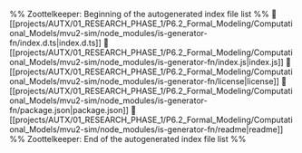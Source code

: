 %% Zoottelkeeper: Beginning of the autogenerated index file list  %%
📄 [[projects/AUTX/01_RESEARCH_PHASE_1/P6.2_Formal_Modeling/Computational_Models/mvu2-sim/node_modules/is-generator-fn/index.d.ts|index.d.ts]]
📄 [[projects/AUTX/01_RESEARCH_PHASE_1/P6.2_Formal_Modeling/Computational_Models/mvu2-sim/node_modules/is-generator-fn/index.js|index.js]]
📄 [[projects/AUTX/01_RESEARCH_PHASE_1/P6.2_Formal_Modeling/Computational_Models/mvu2-sim/node_modules/is-generator-fn/license|license]]
📄 [[projects/AUTX/01_RESEARCH_PHASE_1/P6.2_Formal_Modeling/Computational_Models/mvu2-sim/node_modules/is-generator-fn/package.json|package.json]]
📄 [[projects/AUTX/01_RESEARCH_PHASE_1/P6.2_Formal_Modeling/Computational_Models/mvu2-sim/node_modules/is-generator-fn/readme|readme]]
%% Zoottelkeeper: End of the autogenerated index file list  %%
